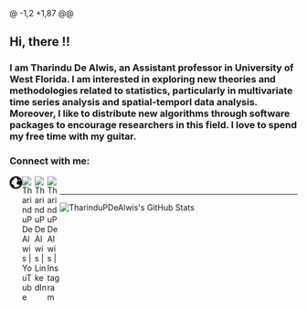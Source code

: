 @ -1,2 +1,87 @@
## Hi, there !! 
### I am Tharindu De Alwis, an Assistant professor in University of West Florida. I am interested in exploring new theories and methodologies related to statistics, particularly in multivariate time series analysis and spatial-temporl data analysis. Moreover, I like to distribute new algorithms through software packages to encourage researchers in this field. I love to spend my free time with my guitar.

### Connect with me:
[<img align="left" alt="TharinduPDeAlwis.com" width="22px" src="https://raw.githubusercontent.com/iconic/open-iconic/master/svg/globe.svg" />][website]
[<img align="left" alt="TharinduPDeAlwis | YouTube" width="22px" src="https://cdn.jsdelivr.net/npm/simple-icons@v3/icons/youtube.svg" />][youtube]
[<img align="left" alt="TharinduPDeAlwis | LinkedIn" width="22px" src="https://cdn.jsdelivr.net/npm/simple-icons@v3/icons/linkedin.svg" />][linkedin]
[<img align="left" alt="TharinduPDeAlwis | Instagram" width="22px" src="https://cdn.jsdelivr.net/npm/simple-icons@v3/icons/instagram.svg" />][instagram]
<br />
_______
 <img align="left" alt="TharinduPDeAlwis's GitHub Stats" src="https://github-readme-stats.vercel.app/api?username=TharinduPDeAlwis&show_icons=true&theme=radical" />

[website]: https://www.wpi.edu/people/faculty/talwis
[youtube]: https://www.youtube.com/channel/UCuG4h7i1d9T4M7kUVlQU4HA
[instagram]: https://instagram.com/TharinduPDeAlwis
[linkedin]: https://www.linkedin.com/in/t-priyan-de-alwis-321b7447/


